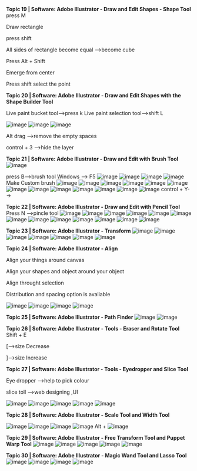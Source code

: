 **Topic 19 | Software: Adobe Illustrator - Draw and Edit Shapes - Shape Tool**
press M

Draw rectangle

press shift 

All sides of rectangle become equal -->become cube

Press Alt + Shift

Emerge from center

Press shift select the point 

**Topic 20 | Software: Adobe Illustrator - Draw and Edit Shapes with the Shape Builder Tool**

Live paint bucket tool-->press k
Live paint selection tool-->shift L

![image](https://github.com/princit/Graphic-Design/assets/29123911/7d4822b0-9f70-4af8-86d7-be42316e8abf)
![image](https://github.com/princit/Graphic-Design/assets/29123911/158bca4e-91bd-4c10-9a54-f08769be25ea)
![image](https://github.com/princit/Graphic-Design/assets/29123911/4dd75ea6-2f38-4c63-ab12-20c615de005b)

Alt drag -->remove the empty spaces

control + 3 -->hide the layer

**Topic 21 | Software: Adobe Illustrator - Draw and Edit with Brush Tool**
![image](https://github.com/princit/Graphic-Design/assets/29123911/cdf2c157-f47c-4111-ad01-6ff87099e937)

press B-->brush tool
Windows --> F5
![image](https://github.com/princit/Graphic-Design/assets/29123911/c42927bd-405d-44b8-9d05-4869ecc11924)
![image](https://github.com/princit/Graphic-Design/assets/29123911/092c186a-ceef-4d98-9073-3e0f0d314466)
![image](https://github.com/princit/Graphic-Design/assets/29123911/fa7ce034-3f44-4ec9-8081-6dee783f291b)
![image](https://github.com/princit/Graphic-Design/assets/29123911/4f5adf53-c077-46dd-b1aa-7d7b5bdd94b8)
Make Custom brush 
![image](https://github.com/princit/Graphic-Design/assets/29123911/f647e285-8dbc-423f-acbe-7c514f30af2a)
![image](https://github.com/princit/Graphic-Design/assets/29123911/9d06e755-926c-4ca5-ae8b-94fd9b8f4c77)
![image](https://github.com/princit/Graphic-Design/assets/29123911/3198d658-0eca-44ac-b2ab-a71ce45a3307)
![image](https://github.com/princit/Graphic-Design/assets/29123911/e5b8b8ba-31fa-4808-ad7f-3949873245e2)
![image](https://github.com/princit/Graphic-Design/assets/29123911/8196eb04-03cb-4f12-8d80-52a3d3805abc)
![image](https://github.com/princit/Graphic-Design/assets/29123911/fe1e6e13-9b32-459e-820a-329670a3d014)
![image](https://github.com/princit/Graphic-Design/assets/29123911/a88aa59a-196e-43f5-aaf1-85d9a75538c4)
![image](https://github.com/princit/Graphic-Design/assets/29123911/ad5a142f-118f-4d54-a15f-263e89329fdb)
![image](https://github.com/princit/Graphic-Design/assets/29123911/1e61c074-1e0b-4198-88de-e56bce516ec1)
![image](https://github.com/princit/Graphic-Design/assets/29123911/be91fdb3-331e-4810-8d67-7526e90a72d3)
![image](https://github.com/princit/Graphic-Design/assets/29123911/20488281-5bc2-471b-933a-313f216a3d44)
![image](https://github.com/princit/Graphic-Design/assets/29123911/3158f5dc-f860-4f36-a8ba-4e34421cabfd)
![image](https://github.com/princit/Graphic-Design/assets/29123911/bf674796-08de-4aee-ba53-e1cb5e3974ab)
control + Y-->

**Topic 22 | Software: Adobe Illustrator - Draw and Edit with Pencil Tool**
Press N -->pincle tool
![image](https://github.com/princit/Graphic-Design/assets/29123911/6bd9022b-a692-4427-9143-36e45f76f6fe)
![image](https://github.com/princit/Graphic-Design/assets/29123911/fec59295-1eee-4b52-9cb2-06cc381a2d3d)
![image](https://github.com/princit/Graphic-Design/assets/29123911/6334d5c6-52db-473a-9f3c-88a97112220e)
![image](https://github.com/princit/Graphic-Design/assets/29123911/00fa8de8-a8b9-4966-9d64-a30137bd5f1c)
![image](https://github.com/princit/Graphic-Design/assets/29123911/36269fef-8c34-40c1-ba4a-2126e772d7b2)
![image](https://github.com/princit/Graphic-Design/assets/29123911/a26cebd7-d423-4066-b12d-d80460e5c046)
![image](https://github.com/princit/Graphic-Design/assets/29123911/3fc95147-22a0-4f93-8b56-9a34b4736ccc)
![image](https://github.com/princit/Graphic-Design/assets/29123911/80d5baf8-3189-4737-b51c-cc383439c5f8)
![image](https://github.com/princit/Graphic-Design/assets/29123911/e5aea600-1fcc-4202-9894-e03c0c882548)
![image](https://github.com/princit/Graphic-Design/assets/29123911/73a117e5-018a-4656-86f7-559a14b4ef4c)
![image](https://github.com/princit/Graphic-Design/assets/29123911/3e7391c5-ec72-429c-8e56-759afff6f327)
![image](https://github.com/princit/Graphic-Design/assets/29123911/9c940b83-6b62-4139-92d7-b77fb7ad8029)
![image](https://github.com/princit/Graphic-Design/assets/29123911/ddcffc45-eb2a-4a02-b6e4-3e6074916bcb)

**Topic 23 | Software: Adobe Illustrator - Transform**
![image](https://github.com/princit/Graphic-Design/assets/29123911/2a0fb09f-8f5c-4bad-97bd-7790e0b9d72d)
![image](https://github.com/princit/Graphic-Design/assets/29123911/2cf3a2ce-bb19-4b90-aaef-aff46b18b11d)
![image](https://github.com/princit/Graphic-Design/assets/29123911/9ae836fa-cba5-48a7-9ea4-26f210f71815)
![image](https://github.com/princit/Graphic-Design/assets/29123911/774b9514-d581-410a-92f3-11f8eaf58453)
![image](https://github.com/princit/Graphic-Design/assets/29123911/8db741ba-6e56-468e-a524-3a06eede765c)
![image](https://github.com/princit/Graphic-Design/assets/29123911/bf3f8066-80d5-42ff-99bd-cc4deca62bb4)
![image](https://github.com/princit/Graphic-Design/assets/29123911/4dd161d5-4a82-4813-9e4d-d46c9b540db0)

**Topic 24 | Software: Adobe Illustrator - Align**

Align your things around canvas

Align your shapes and object around your object

Align throught selection

Distribution and spacing option is avaliable

![image](https://github.com/princit/Graphic-Design/assets/29123911/1692d782-99d9-4fe6-86bd-0a130af1d762)
![image](https://github.com/princit/Graphic-Design/assets/29123911/60abca40-c2a9-4af2-98c9-b5824794b212)
![image](https://github.com/princit/Graphic-Design/assets/29123911/6559c906-ba1a-4ca8-be7b-ee7618ba7233)
![image](https://github.com/princit/Graphic-Design/assets/29123911/26000b08-6f39-4545-9964-cb00c32ff6b5)

**Topic 25 | Software: Adobe Illustrator - Path Finder**
![image](https://github.com/princit/Graphic-Design/assets/29123911/6432ffba-8bd0-41b1-a0a2-0402d93453b7)
![image](https://github.com/princit/Graphic-Design/assets/29123911/86290c08-899d-41ed-9180-0b637758cd32)

**Topic 26 | Software: Adobe Illustrator - Tools - Eraser and Rotate Tool**
Shift + E

[-->size Decrease

]-->size Increase

**Topic 27 | Software: Adobe Illustrator - Tools - Eyedropper and Slice Tool**

Eye dropper -->help to pick colour

slice toll -->web designing ,UI

![image](https://github.com/princit/Graphic-Design/assets/29123911/87bd217b-6702-4c22-a1d3-0d1a66c7c275)
![image](https://github.com/princit/Graphic-Design/assets/29123911/9d6da710-4af0-4a75-a34c-572f311d49c2)
![image](https://github.com/princit/Graphic-Design/assets/29123911/2a0954a2-48ec-46fc-b31d-42364b6a535e)
![image](https://github.com/princit/Graphic-Design/assets/29123911/3878b7af-675e-4012-bd65-74b72f8e4c7f)
![image](https://github.com/princit/Graphic-Design/assets/29123911/078c7eea-0998-4433-8a9c-d33e6b402779)

**Topic 28 | Software: Adobe Illustrator - Scale Tool and Width Tool**

![image](https://github.com/princit/Graphic-Design/assets/29123911/2ebea5ee-c173-4db3-a92a-4fe39ba44eac)
![image](https://github.com/princit/Graphic-Design/assets/29123911/32d6972b-cb3c-4d11-97fd-7d8f954e76f6)
![image](https://github.com/princit/Graphic-Design/assets/29123911/4b25983a-1743-41c3-b1ea-d18b4d9a7d70)
![image](https://github.com/princit/Graphic-Design/assets/29123911/67cae1cb-6b2d-4e22-ad61-8507a939b9bd)
Alt + 
![image](https://github.com/princit/Graphic-Design/assets/29123911/b552a50f-9410-4d47-ae04-cc76dbd2610e)

**Topic 29 | Software: Adobe Illustrator - Free Transform Tool and Puppet Warp Tool**
![image](https://github.com/princit/Graphic-Design/assets/29123911/1801b79f-79dd-4d3a-86cd-a5179d8cc559)
![image](https://github.com/princit/Graphic-Design/assets/29123911/541a5d9f-4c58-4a2a-884b-10ca31b7c2d8)
![image](https://github.com/princit/Graphic-Design/assets/29123911/152e6b4a-8155-48c3-9973-3b80e584e580)
![image](https://github.com/princit/Graphic-Design/assets/29123911/b14cdf92-df25-482d-9218-67ad2020a1e6)
![image](https://github.com/princit/Graphic-Design/assets/29123911/9ec3a332-3f9f-4a20-bbf0-c5abe3e6fd02)

**Topic 30 | Software: Adobe Illustrator - Magic Wand Tool and Lasso Tool**
![image](https://github.com/princit/Graphic-Design/assets/29123911/497da827-28e8-4d82-992a-4521229e3ed7)
![image](https://github.com/princit/Graphic-Design/assets/29123911/b0486372-fa0b-44b6-bde2-5d26ceabd958)
![image](https://github.com/princit/Graphic-Design/assets/29123911/fd8611ad-1216-4a40-bebc-a852fe8e570e)
![image](https://github.com/princit/Graphic-Design/assets/29123911/6fca6c58-c1b0-4bb3-a84a-ecc7beebf3e7)














